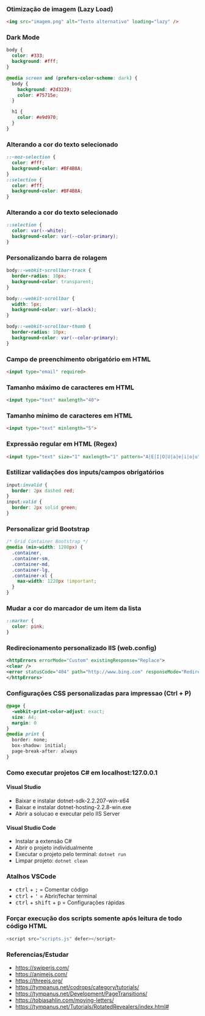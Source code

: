 ### Otimização de imagem (Lazy Load)

```html
<img src="imagem.png" alt="Texto alternativo" loading="lazy" />
```

### Dark Mode
```css
body {
  color: #333;
  background: #fff;
}

@media screen and (prefers-color-scheme: dark) {
  body {
    background: #2d3239;
    color: #75715e;
  }

  h1 {
    color: #e9d970;
  }
}
```

### Alterando a cor do texto selecionado
```css
::-moz-selection {
  color: #fff;
  background-color: #BF4B8A;
}
::selection {
  color: #fff;
  background-color: #BF4B8A;
}
```

### Alterando a cor do texto selecionado
```css
::selection {
  color: var(--white);
  background-color: var(--color-primary);
}
```

### Personalizando barra de rolagem
```css
body::-webkit-scrollbar-track {
  border-radius: 10px;
  background-color: transparent;
}

body::-webkit-scrollbar {
  width: 5px;
  background-color: var(--black);
}

body::-webkit-scrollbar-thumb {
  border-radius: 10px;
  background-color: var(--color-primary);
}
```

### Campo de preenchimento obrigatório em HTML

```html
<input type="email" required>
```

### Tamanho máximo de caracteres em HTML
```html
<input type="text" maxlength="40">
```

### Tamanho mínimo de caracteres em HTML
```html
<input type="text" minlength="5">
```

### Expressão regular em HTML (Regex)
```html
<input type="text" size="1" maxlength="1" pattern="A|E|I|O|U|a|e|i|o|u" required>
```

### Estilizar validações dos inputs/campos obrigatórios
```css
input:invalid {
  border: 2px dashed red;
}
input:valid {
  border: 2px solid green;
}
```

### Personalizar grid Bootstrap

```css
/* Grid Container Bootstrap */
@media (min-width: 1280px) {
  .container,
  .container-sm,
  .container-md,
  .container-lg,
  .container-xl {
    max-width: 1220px !important;
  }
}
```

### Mudar a cor do marcador de um item da lista

```css
::marker {
  color: pink;
}
```

### Redirecionamento personalizado IIS (web.config)

```xml
<httpErrors errorMode="Custom" existingResponse="Replace">
<clear />
<error statusCode="404" path="http://www.bing.com" responseMode="Redirect"/>
</httpErrors>
```

### Configurações CSS personalizadas para impressao (Ctrl + P)
```css
@page {
  -webkit-print-color-adjust: exact;
  size: A4;
  margin: 0
}
@media print {
  border: none;
  box-shadow: initial;
  page-break-after: always
}
```

### Como executar projetos C# em localhost:127.0.0.1

#### Visual Studio
- Baixar e instalar dotnet-sdk-2.2.207-win-x64
- Baixar e instalar dotnet-hosting-2.2.8-win.exe
- Abrir a solucao e executar pelo IIS Server

#### Visual Studio Code
- Instalar a extensão C#
- Abrir o projeto individualmente
- Executar o projeto pelo terminal: `dotnet run`
- Limpar projeto: `dotnet clean`

### Atalhos VSCode

- <kbd>ctrl</kbd> + <kbd>;</kbd> = Comentar código
- <kbd>ctrl</kbd> + <kbd>'</kbd> = Abrir/fechar terminal
- <kbd>ctrl</kbd> + <kbd>shift</kbd> + <kbd>p</kbd> = Configurações rápidas

### Forçar execução dos scripts somente após leitura de todo código HTML

```js
<script src="scripts.js" defer></script>
```

### Referencias/Estudar

- https://swiperjs.com/
- https://animejs.com/
- https://threejs.org/
- https://tympanus.net/codrops/category/tutorials/
- https://tympanus.net/Development/PageTransitions/
- https://tobiasahlin.com/moving-letters/
- https://tympanus.net/Tutorials/RotatedRevealers/index.html#
